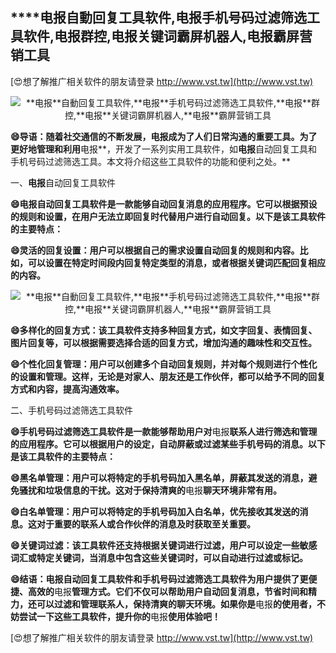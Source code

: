 ## ****电报**自動回复工具软件,**电报**手机号码过滤筛选工具软件,**电报**群控,**电报**关键词霸屏机器人,**电报**霸屏营销工具**

[😍想了解推广相关软件的朋友请登录 http://www.vst.tw](http://www.vst.tw)

 <center><img src="https://vst.tw/MP4/tuiguang/png/4.png" alt="**电报**自動回复工具软件,**电报**手机号码过滤筛选工具软件,**电报**群控,**电报**关键词霸屏机器人,**电报**霸屏营销工具"></center>

**😄导语：随着社交通信的不断发展，**电报**成为了人们日常沟通的重要工具。为了更好地管理和利用**电报**，开发了一系列实用工具软件，如**电报**自动回复工具和手机号码过滤筛选工具。本文将介绍这些工具软件的功能和便利之处。**

一、**电报**自动回复工具软件

**😄**电报**自动回复工具软件是一款能够自动回复消息的应用程序。它可以根据预设的规则和设置，在用户无法立即回复时代替用户进行自动回复。以下是该工具软件的主要特点：**

**😄灵活的回复设置：用户可以根据自己的需求设置自动回复的规则和内容。比如，可以设置在特定时间段内回复特定类型的消息，或者根据关键词匹配回复相应的内容。**

 <center><img src="https://vst.tw/MP4/tuiguang/png/2.png" alt="**电报**自動回复工具软件,**电报**手机号码过滤筛选工具软件,**电报**群控,**电报**关键词霸屏机器人,**电报**霸屏营销工具"></center>

**😄多样化的回复方式：该工具软件支持多种回复方式，如文字回复、表情回复、图片回复等，可以根据需要选择合适的回复方式，增加沟通的趣味性和交互性。**

**😄个性化回复管理：用户可以创建多个自动回复规则，并对每个规则进行个性化的设置和管理。这样，无论是对家人、朋友还是工作伙伴，都可以给予不同的回复方式和内容，提高沟通效率。**

二、手机号码过滤筛选工具软件

**😄手机号码过滤筛选工具软件是一款能够帮助用户对**电报**联系人进行筛选和管理的应用程序。它可以根据用户的设定，自动屏蔽或过滤某些手机号码的消息。以下是该工具软件的主要特点：**

**😄黑名单管理：用户可以将特定的手机号码加入黑名单，屏蔽其发送的消息，避免骚扰和垃圾信息的干扰。这对于保持清爽的**电报**聊天环境非常有用。**

**😄白名单管理：用户可以将特定的手机号码加入白名单，优先接收其发送的消息。这对于重要的联系人或合作伙伴的消息及时获取至关重要。**

**😄关键词过滤：该工具软件还支持根据关键词进行过滤，用户可以设定一些敏感词汇或特定关键词，当消息中包含这些关键词时，可以自动进行过滤或标记。**

**😄结语：**电报**自动回复工具软件和手机号码过滤筛选工具软件为用户提供了更便捷、高效的**电报**管理方式。它们不仅可以帮助用户自动回复消息，节省时间和精力，还可以过滤和管理联系人，保持清爽的聊天环境。如果你是**电报**的使用者，不妨尝试一下这些工具软件，提升你的**电报**使用体验吧！**

[😍想了解推广相关软件的朋友请登录 http://www.vst.tw](http://www.vst.tw)



